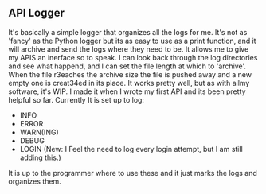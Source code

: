 ## API Logger

It's basically a simple logger that organizes all the logs for me. It's not as 'fancy' as the Python logger but its as easy to use as a print function, and it will archive and send the logs where they need to be. It allows me to give my APIS an inerface so to speak. I can look back through the log directories and see what happend, and I can set the file length at which to 'archive'. When the file r3eaches the archive size the file is pushed away and a new empty one is creat34ed in its place. It works pretty well, but as with allmy software, it's  WIP. I made it when I wrote my first API and its been pretty helpful so far. Currently It is set up to log:

- INFO
- ERROR
- WARN(ING)
- DEBUG
- LOGIN (New: I Feel the need to log every login attempt, but I am still adding this.)

It is up to the programmer where to use these and it just marks the logs and organizes them. 